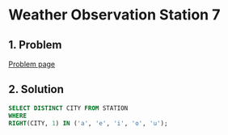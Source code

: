 # Weather Observation Station 7

## 1. Problem

[Problem page](https://www.hackerrank.com/challenges/weather-observation-station-7/problem)

## 2. Solution

```sql
SELECT DISTINCT CITY FROM STATION
WHERE
RIGHT(CITY, 1) IN ('a', 'e', 'i', 'o', 'u');
```
